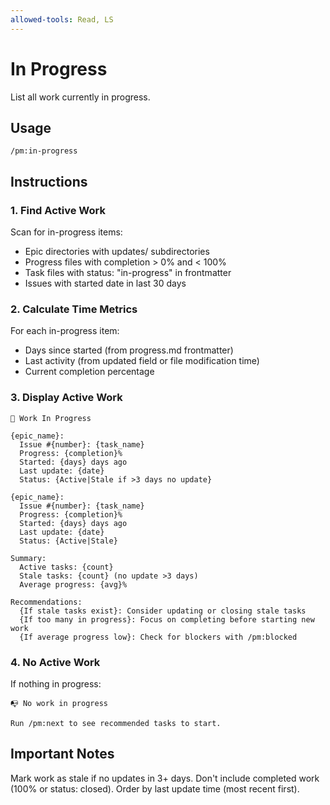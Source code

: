 ```yaml
---
allowed-tools: Read, LS
---
```


# In Progress

List all work currently in progress.

## Usage
```
/pm:in-progress
```

## Instructions

### 1. Find Active Work

Scan for in-progress items:
- Epic directories with updates/ subdirectories
- Progress files with completion > 0% and < 100%
- Task files with status: "in-progress" in frontmatter
- Issues with started date in last 30 days

### 2. Calculate Time Metrics

For each in-progress item:
- Days since started (from progress.md frontmatter)
- Last activity (from updated field or file modification time)
- Current completion percentage

### 3. Display Active Work

```
🔄 Work In Progress

{epic_name}:
  Issue #{number}: {task_name}
  Progress: {completion}%
  Started: {days} days ago
  Last update: {date}
  Status: {Active|Stale if >3 days no update}

{epic_name}:
  Issue #{number}: {task_name}
  Progress: {completion}%
  Started: {days} days ago
  Last update: {date}
  Status: {Active|Stale}

Summary:
  Active tasks: {count}
  Stale tasks: {count} (no update >3 days)
  Average progress: {avg}%
  
Recommendations:
  {If stale tasks exist}: Consider updating or closing stale tasks
  {If too many in progress}: Focus on completing before starting new work
  {If average progress low}: Check for blockers with /pm:blocked
```

### 4. No Active Work

If nothing in progress:
```
📭 No work in progress

Run /pm:next to see recommended tasks to start.
```

## Important Notes

Mark work as stale if no updates in 3+ days.
Don't include completed work (100% or status: closed).
Order by last update time (most recent first).
